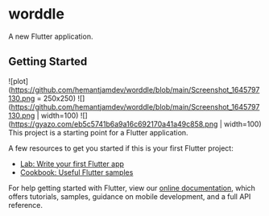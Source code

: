 # worddle

A new Flutter application.

## Getting Started
![plot](https://github.com/hemantjamdev/worddle/blob/main/Screenshot_1645797130.png = 250x250)
![](https://github.com/hemantjamdev/worddle/blob/main/Screenshot_1645797130.png | width=100)
![](https://gyazo.com/eb5c5741b6a9a16c692170a41a49c858.png | width=100)
This project is a starting point for a Flutter application.

A few resources to get you started if this is your first Flutter project:

- [Lab: Write your first Flutter app](https://flutter.dev/docs/get-started/codelab)
- [Cookbook: Useful Flutter samples](https://flutter.dev/docs/cookbook)

For help getting started with Flutter, view our
[online documentation](https://flutter.dev/docs), which offers tutorials,
samples, guidance on mobile development, and a full API reference.
